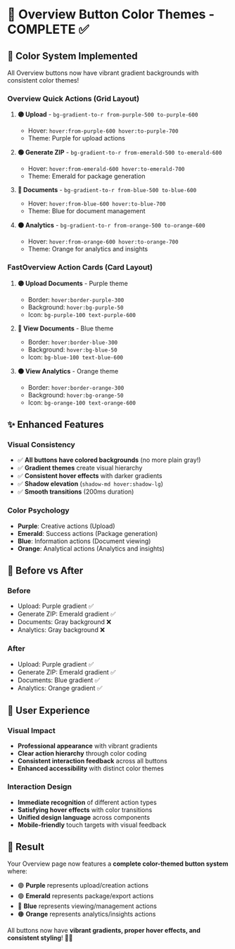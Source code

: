 # 🎨 Overview Button Color Themes - COMPLETE ✅

## 🌈 **Color System Implemented**

All Overview buttons now have vibrant gradient backgrounds with consistent color themes!

### **Overview Quick Actions** (Grid Layout)
1. **🟣 Upload** - `bg-gradient-to-r from-purple-500 to-purple-600`
   - Hover: `hover:from-purple-600 hover:to-purple-700`
   - Theme: Purple for upload actions

2. **🟢 Generate ZIP** - `bg-gradient-to-r from-emerald-500 to-emerald-600`
   - Hover: `hover:from-emerald-600 hover:to-emerald-700`
   - Theme: Emerald for package generation

3. **🔵 Documents** - `bg-gradient-to-r from-blue-500 to-blue-600`
   - Hover: `hover:from-blue-600 hover:to-blue-700`
   - Theme: Blue for document management

4. **🟠 Analytics** - `bg-gradient-to-r from-orange-500 to-orange-600`
   - Hover: `hover:from-orange-600 hover:to-orange-700`
   - Theme: Orange for analytics and insights

### **FastOverview Action Cards** (Card Layout)
1. **🟣 Upload Documents** - Purple theme
   - Border: `hover:border-purple-300`
   - Background: `hover:bg-purple-50`
   - Icon: `bg-purple-100 text-purple-600`

2. **🔵 View Documents** - Blue theme  
   - Border: `hover:border-blue-300`
   - Background: `hover:bg-blue-50`
   - Icon: `bg-blue-100 text-blue-600`

3. **🟠 View Analytics** - Orange theme
   - Border: `hover:border-orange-300`
   - Background: `hover:bg-orange-50`
   - Icon: `bg-orange-100 text-orange-600`

## ✨ **Enhanced Features**

### **Visual Consistency**
- ✅ **All buttons have colored backgrounds** (no more plain gray!)
- ✅ **Gradient themes** create visual hierarchy
- ✅ **Consistent hover effects** with darker gradients
- ✅ **Shadow elevation** (`shadow-md hover:shadow-lg`)
- ✅ **Smooth transitions** (200ms duration)

### **Color Psychology**
- **Purple**: Creative actions (Upload)
- **Emerald**: Success actions (Package generation)
- **Blue**: Information actions (Document viewing)  
- **Orange**: Analytical actions (Analytics and insights)

## 🎯 **Before vs After**

### **Before** 
- Upload: Purple gradient ✅
- Generate ZIP: Emerald gradient ✅  
- Documents: Gray background ❌
- Analytics: Gray background ❌

### **After**
- Upload: Purple gradient ✅
- Generate ZIP: Emerald gradient ✅
- Documents: Blue gradient ✅
- Analytics: Orange gradient ✅

## 🚀 **User Experience**

### **Visual Impact**
- **Professional appearance** with vibrant gradients
- **Clear action hierarchy** through color coding
- **Consistent interaction feedback** across all buttons
- **Enhanced accessibility** with distinct color themes

### **Interaction Design**
- **Immediate recognition** of different action types
- **Satisfying hover effects** with color transitions
- **Unified design language** across components
- **Mobile-friendly** touch targets with visual feedback

## 🎉 **Result**

Your Overview page now features a **complete color-themed button system** where:
- 🟣 **Purple** represents upload/creation actions
- 🟢 **Emerald** represents package/export actions  
- 🔵 **Blue** represents viewing/management actions
- 🟠 **Orange** represents analytics/insights actions

All buttons now have **vibrant gradients, proper hover effects, and consistent styling**! 🌈✨